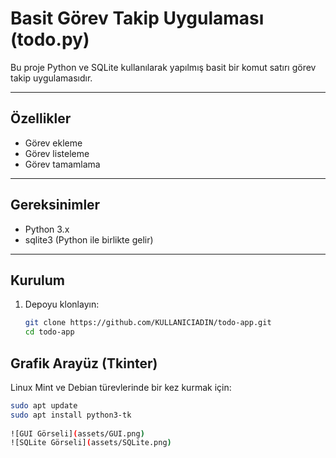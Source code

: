 # Basit Görev Takip Uygulaması (todo.py)

Bu proje Python ve SQLite kullanılarak yapılmış basit bir komut satırı görev takip uygulamasıdır.

---

## Özellikler

- Görev ekleme  
- Görev listeleme  
- Görev tamamlama  

---

## Gereksinimler

- Python 3.x  
- sqlite3 (Python ile birlikte gelir)  

---

## Kurulum

1. Depoyu klonlayın:  
   ```bash
   git clone https://github.com/KULLANICIADIN/todo-app.git
   cd todo-app

## Grafik Arayüz (Tkinter)

Linux Mint ve Debian türevlerinde bir kez kurmak için:
```bash
sudo apt update
sudo apt install python3-tk
 
![GUI Görseli](assets/GUI.png)
![SQLite Görseli](assets/SQLite.png)

